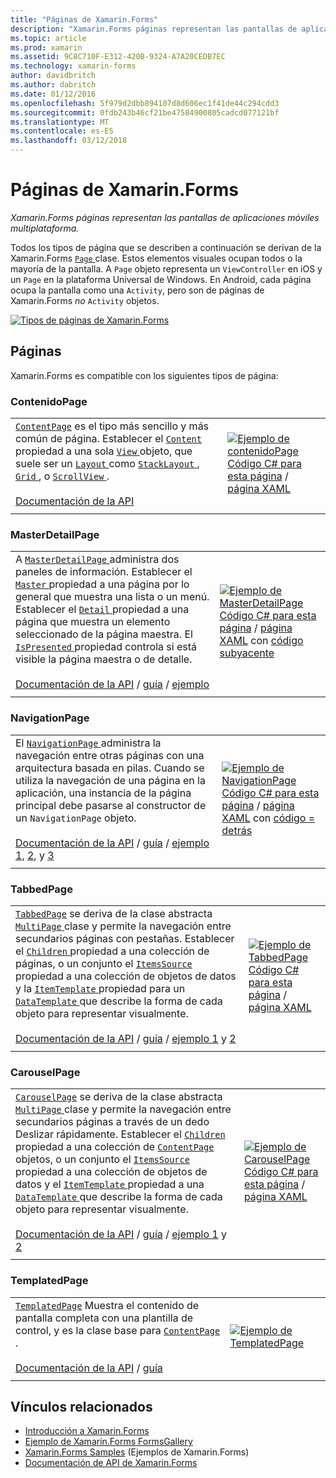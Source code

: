 ```yaml
---
title: "Páginas de Xamarin.Forms"
description: "Xamarin.Forms páginas representan las pantallas de aplicaciones móviles multiplataforma."
ms.topic: article
ms.prod: xamarin
ms.assetid: 9C8C710F-E312-420B-9324-A7A20CEDB7EC
ms.technology: xamarin-forms
author: davidbritch
ms.author: dabritch
ms.date: 01/12/2016
ms.openlocfilehash: 5f979d2dbb894107d8d606ec1f41de44c294cdd3
ms.sourcegitcommit: 0fdb243b46cf21be47584900805cadcd077121bf
ms.translationtype: MT
ms.contentlocale: es-ES
ms.lasthandoff: 03/12/2018
---
```

# <a name="xamarinforms-pages"></a>Páginas de Xamarin.Forms

_Xamarin.Forms páginas representan las pantallas de aplicaciones móviles multiplataforma._

Todos los tipos de página que se describen a continuación se derivan de la Xamarin.Forms [ `Page` ](https://developer.xamarin.com/api/type/Xamarin.Forms.Page/) clase. Estos elementos visuales ocupan todos o la mayoría de la pantalla. A `Page` objeto representa un `ViewController` en iOS y un `Page` en la plataforma Universal de Windows. En Android, cada página ocupa la pantalla como una `Activity`, pero son de páginas de Xamarin.Forms *no* `Activity` objetos.

[ ![](pages-images/pages-sml.png "Tipos de páginas de Xamarin.Forms")](pages-images/pages.png#lightbox "tipos de página de Xamarin.Forms")

## <a name="pages"></a>Páginas

Xamarin.Forms es compatible con los siguientes tipos de página:

<a name="contentPage" />

### <a name="contentpage"></a>ContenidoPage

|     |     | 
| --- | --- | 
| [`ContentPage`](https://developer.xamarin.com/api/type/Xamarin.Forms.ContentPage/) es el tipo más sencillo y más común de página. Establecer el [ `Content` ](https://developer.xamarin.com/api/property/Xamarin.Forms.ContentPage.Content/) propiedad a una sola [ `View` ](views.md) objeto, que suele ser un [ `Layout` ](layouts.md) como [ `StackLayout` ](layouts.md#stackLayout), [ `Grid` ](layouts.md#grid), o [ `ScrollView` ](layouts.md#scrollView).<br /><br />[Documentación de la API](https://developer.xamarin.com/api/type/Xamarin.Forms.ContentPage/) | [![Ejemplo de contenidoPage](pages-images/ContentPage.png "contenidoPage ejemplo")](pages-images/ContentPage-Large.png#lightbox "contenidoPage ejemplo")<br />[Código C# para esta página](https://github.com/xamarin/xamarin-forms-samples/blob/master/FormsGallery/FormsGallery/FormsGallery/CodeExamples/ContentPageDemoPage.cs) / [página XAML](https://github.com/xamarin/xamarin-forms-samples/blob/master/FormsGallery/FormsGallery/FormsGallery/XamlExamples/ContentPageDemoPage.xaml) |
|     |     |

### <a name="masterdetailpage"></a>MasterDetailPage

|     |     | 
| --- | --- | 
| A [ `MasterDetailPage` ](https://developer.xamarin.com/api/type/Xamarin.Forms.MasterDetailPage/) administra dos paneles de información. Establecer el [ `Master` ](https://developer.xamarin.com/api/property/Xamarin.Forms.MasterDetailPage.Master/) propiedad a una página por lo general que muestra una lista o un menú. Establecer el [ `Detail` ](https://developer.xamarin.com/api/property/Xamarin.Forms.MasterDetailPage.Detail/) propiedad a una página que muestra un elemento seleccionado de la página maestra. El [ `IsPresented` ](https://developer.xamarin.com/api/property/Xamarin.Forms.MasterDetailPage.IsPresented/) propiedad controla si está visible la página maestra o de detalle.<br /><br />[Documentación de la API](https://developer.xamarin.com/api/type/Xamarin.Forms.MasterDetailPage/) / [guía](~/xamarin-forms/app-fundamentals/navigation/master-detail-page.md) / [ejemplo](https://developer.xamarin.com/samples/xamarin-forms/Navigation/MasterDetailPage/) | [![Ejemplo de MasterDetailPage](pages-images/MasterDetailPage.png "MasterDetailPage ejemplo")](pages-images/MasterDetailPage-Large.png#lightbox "MasterDetailPage ejemplo")<br />[Código C# para esta página](https://github.com/xamarin/xamarin-forms-samples/blob/master/FormsGallery/FormsGallery/FormsGallery/CodeExamples/MasterDetailPageDemoPage.cs) / [página XAML](https://github.com/xamarin/xamarin-forms-samples/blob/master/FormsGallery/FormsGallery/FormsGallery/XamlExamples/MasterDetailPageDemoPage.xaml) con [código subyacente](https://github.com/xamarin/xamarin-forms-samples/blob/master/FormsGallery/FormsGallery/FormsGallery/XamlExamples/MasterDetailPageDemoPage.xaml.cs) |
|     |     |

### <a name="navigationpage"></a>NavigationPage

|     |     | 
| --- | --- | 
| El [ `NavigationPage` ](https://developer.xamarin.com/api/type/Xamarin.Forms.NavigationPage/) administra la navegación entre otras páginas con una arquitectura basada en pilas. Cuando se utiliza la navegación de una página en la aplicación, una instancia de la página principal debe pasarse al constructor de un `NavigationPage` objeto.<br /><br />[Documentación de la API](https://developer.xamarin.com/api/type/Xamarin.Forms.NavigationPage/) / [guía](~/xamarin-forms/app-fundamentals/navigation/hierarchical.md) / [ejemplo 1](https://developer.xamarin.com/samples/xamarin-forms/Navigation/Hierarchical/), [2](https://developer.xamarin.com/samples/xamarin-forms/Navigation/PassingData/), y [3](https://developer.xamarin.com/samples/xamarin-forms/Navigation/LoginFlow/)  | [![Ejemplo de NavigationPage](pages-images/NavigationPage.png "NavigationPage ejemplo")](pages-images/NavigationPage-Large.png#lightbox "NavigationPage ejemplo")<br />[Código C# para esta página](https://github.com/xamarin/xamarin-forms-samples/blob/master/FormsGallery/FormsGallery/FormsGallery/CodeExamples/NavigationPageDemoPage.cs) / [página XAML](https://github.com/xamarin/xamarin-forms-samples/blob/master/FormsGallery/FormsGallery/FormsGallery/XamlExamples/NavigationPageDemoPage.xaml) con [código = detrás](https://github.com/xamarin/xamarin-forms-samples/blob/master/FormsGallery/FormsGallery/FormsGallery/XamlExamples/NavigationPageDemoPage.xaml.cs) |
|     |     |

### <a name="tabbedpage"></a>TabbedPage

|     |     | 
| --- | --- | 
| [`TabbedPage`](https://developer.xamarin.com/api/type/Xamarin.Forms.TabbedPage/) se deriva de la clase abstracta [ `MultiPage` ](https://developer.xamarin.com/api/type/Xamarin.Forms.MultiPage%3CT%3E/) clase y permite la navegación entre secundarios páginas con pestañas. Establecer el [ `Children` ](https://developer.xamarin.com/api/property/Xamarin.Forms.MultiPage%3CT%3E.Children/) propiedad a una colección de páginas, o un conjunto el [ `ItemsSource` ](https://developer.xamarin.com/api/property/Xamarin.Forms.MultiPage%3CT%3E.ItemsSource/) propiedad a una colección de objetos de datos y la [ `ItemTemplate` ](https://developer.xamarin.com/api/property/Xamarin.Forms.MultiPage%3CT%3E.ItemTemplate/) propiedad para un [ `DataTemplate` ](https://developer.xamarin.com/api/type/Xamarin.Forms.DataTemplate/) que describe la forma de cada objeto para representar visualmente.<br /><br />[Documentación de la API](https://developer.xamarin.com/api/type/Xamarin.Forms.TabbedPage/) / [guía](~/xamarin-forms/app-fundamentals/navigation/tabbed-page.md) / [ejemplo 1](https://developer.xamarin.com/samples/xamarin-forms/Navigation/TabbedPage/) y [2](https://developer.xamarin.com/samples/xamarin-forms/Navigation/TabbedPageWithNavigationPage) | [![Ejemplo de TabbedPage](pages-images/TabbedPage.png "TabbedPage ejemplo")](pages-images/TabbedPage-Large.png#lightbox "TabbedPage ejemplo")<br />[Código C# para esta página](https://github.com/xamarin/xamarin-forms-samples/blob/master/FormsGallery/FormsGallery/FormsGallery/CodeExamples/TabbedPageDemoPage.cs) / [página XAML](https://github.com/xamarin/xamarin-forms-samples/blob/master/FormsGallery/FormsGallery/FormsGallery/XamlExamples/TabbedPageDemoPage.xaml) |
|     |     |

### <a name="carouselpage"></a>CarouselPage

|     |     | 
| --- | --- | 
| [`CarouselPage`](https://developer.xamarin.com/api/type/Xamarin.Forms.CarouselPage/) se deriva de la clase abstracta [ `MultiPage` ](https://developer.xamarin.com/api/type/Xamarin.Forms.MultiPage%3CT%3E/) clase y permite la navegación entre secundarios páginas a través de un dedo Deslizar rápidamente. Establecer el [ `Children` ](https://developer.xamarin.com/api/property/Xamarin.Forms.MultiPage%3CT%3E.Children/) propiedad a una colección de [ `ContentPage` ](#contentPage) objetos, o un conjunto el [ `ItemsSource` ](https://developer.xamarin.com/api/property/Xamarin.Forms.MultiPage%3CT%3E.ItemsSource/) propiedad a una colección de objetos de datos y el [ `ItemTemplate` ](https://developer.xamarin.com/api/property/Xamarin.Forms.MultiPage%3CT%3E.ItemTemplate/) propiedad a una [ `DataTemplate` ](https://developer.xamarin.com/api/type/Xamarin.Forms.DataTemplate/) que describe la forma de cada objeto para representar visualmente.<br /><br />[Documentación de la API](https://developer.xamarin.com/api/type/Xamarin.Forms.CarouselPage/) / [guía](~/xamarin-forms/app-fundamentals/navigation/carousel-page.md) / [ejemplo 1](https://developer.xamarin.com/samples/xamarin-forms/Navigation/CarouselPage/) y [2](https://developer.xamarin.com/samples/xamarin-forms/Navigation/CarouselPageTemplate/) | [![Ejemplo de CarouselPage](pages-images/CarouselPage.png "CarouselPage ejemplo")](pages-images/CarouselPage-Large.png#lightbox "CarouselPage ejemplo")<br />[Código C# para esta página](https://github.com/xamarin/xamarin-forms-samples/blob/master/FormsGallery/FormsGallery/FormsGallery/CodeExamples/CarouselPageDemoPage.cs) / [página XAML](https://github.com/xamarin/xamarin-forms-samples/blob/master/FormsGallery/FormsGallery/FormsGallery/XamlExamples/CarouselPageDemoPage.xaml) |
|     |     |

### <a name="templatedpage"></a>TemplatedPage

|     |     | 
| --- | --- | 
| [`TemplatedPage`](https://developer.xamarin.com/api/type/Xamarin.Forms.TemplatedPage/) Muestra el contenido de pantalla completa con una plantilla de control, y es la clase base para [ `ContentPage` ](#contentPage).<br /><br />[Documentación de la API](https://developer.xamarin.com/api/type/Xamarin.Forms.TemplatedPage/) / [guía](~/xamarin-forms/app-fundamentals/templates/control-templates/index.md) | [![Ejemplo de TemplatedPage](pages-images/TemplatedPage.png "TemplatedPage ejemplo")](pages-images/TemplatedPage.png "TemplatedPage ejemplo") |
|     |     |

## <a name="related-links"></a>Vínculos relacionados

- [Introducción a Xamarin.Forms](~/xamarin-forms/get-started/introduction-to-xamarin-forms.md)
- [Ejemplo de Xamarin.Forms FormsGallery](https://developer.xamarin.com/samples/FormsGallery/)
- [Xamarin.Forms Samples](https://developer.xamarin.com/samples/xamarin-forms/all/) (Ejemplos de Xamarin.Forms)
- [Documentación de API de Xamarin.Forms](https://developer.xamarin.com/api/root/Xamarin.Forms/)
